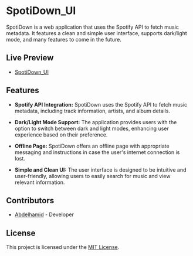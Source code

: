 # SpotiDown_UI

SpotiDown is a web application that uses the Spotify API to fetch music metadata. It features a clean and simple user interface, supports dark/light mode, and many features to come in the future.

## Live Preview

- [SpotiDown_UI](https://spotidownui.netlify.app)

## Features

- **Spotify API Integration:** SpotiDown uses the Spotify API to fetch music metadata, including track information, artists, and album details.

- **Dark/Light Mode Support:** The application provides users with the option to switch between dark and light modes, enhancing user experience based on their preference.

- **Offline Page:** SpotiDown offers an offline page with appropriate messaging and instructions in case the user's internet connection is lost.

- **Simple and Clean UI:** The user interface is designed to be intuitive and user-friendly, allowing users to easily search for music and view relevant information.

## Contributors

- [Abdelhamid](https://github.com/Abdev23) - Developer

## License

This project is licensed under the [MIT License](README.md).